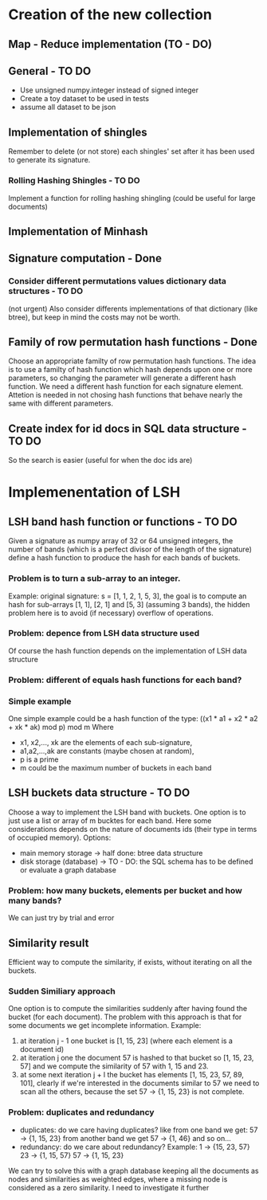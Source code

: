# Creation of the new collection

## Map - Reduce implementation (TO - DO)

## General - TO DO
- Use unsigned numpy.integer instead of signed integer
- Create a toy dataset to be used in tests
- assume all dataset to be json

## Implementation of shingles
Remember to delete (or not store) each shingles' set after it has been used to generate its signature.

### Rolling Hashing Shingles - TO DO
Implement a function for rolling hashing shingling (could be useful for large documents)


## Implementation of Minhash

## Signature computation - Done

### Consider different permutations values dictionary data structures - TO DO
(not urgent)
Also consider differents implementations of that dictionary (like btree), but keep in mind the costs may not be worth.

## Family of row permutation hash functions - Done
Choose an appropriate familty of row permutation hash functions.
The idea is to use a familty of hash function which hash depends upon one or more parameters,
so changing the parameter will generate a different hash function.
We need a different hash function for each signature element.
Attetion is needed in not chosing hash functions that behave nearly the same with 
different parameters. 

## Create index for id docs in SQL data structure - TO DO
So the search is easier (useful for when the doc ids are)


# Implemenentation of LSH

## LSH band hash function or functions - TO DO 
Given a signature as numpy array of 32 or 64 unsigned integers,
the number of bands (which is a perfect divisor of the length of the signature)
define a hash function to produce the hash for each bands of buckets.

### Problem is to turn a sub-array to an integer.
Example: original signature: s = [1, 1, 2, 1, 5, 3], the goal is to compute an hash
for sub-arrays [1, 1], [2, 1] and [5, 3] (assuming 3 bands), the hidden problem here is to avoid (if necessary) overflow of operations.

### Problem: depence from LSH data structure used
Of course the hash function depends on the implementation of LSH data structure

### Problem: different of equals hash functions for each band?

### Simple example
One simple example could be a hash function of the type:
((x1 * a1 + x2 * a2 + xk * ak) mod p) mod m
Where
- x1, x2,..., xk are the elements of each sub-signature,
- a1,a2,...,ak are constants (maybe chosen at random),
- p is a prime
- m could be the maximum number of buckets in each band

## LSH buckets data structure - TO DO
Choose a way to implement the LSH band with buckets.
One option is to just use a list or array of m bucktes for each band.
Here some considerations depends on the nature of documents ids (their type in terms of occupied memory).
Options:
- main memory storage -> half done: btree data structure
- disk storage (database) -> TO - DO: the SQL schema has to be defined or evaluate a graph database


### Problem: how many buckets, elements per bucket and how many bands?
We can just try by trial and error

## Similarity result
Efficient way to compute the similarity, if exists, without iterating on all the buckets.

### Sudden Similiary approach
One option is to compute the similarities suddenly after having found the bucket (for each document). The problem with this approach is that for some documents we get incomplete information.
Example: 
1. at iteration j - 1 one bucket is [1, 15, 23] (where each element is a document id)
2. at iteration j one the document 57 is hashed to that bucket so [1, 15, 23, 57]
and we compute the similarity of 57 with 1, 15 and 23.
3. at some next iteration j + l the bucket has elements [1, 15, 23, 57, 89, 101],
clearly if we're interested in the documents similar to 57 we need to scan all the others, because the set 57 -> {1, 15, 23} is not complete.

 
### Problem: duplicates and redundancy
- duplicates: do we care having duplicates?
like from one band we get: 57 -> {1, 15, 23}
from another band we get 57 -> {1, 46} and so on...
- redundancy: do we care about redundancy?
Example:
1 -> {15, 23, 57}
23 -> {1, 15, 57}
57 -> {1, 15, 23}

We can try to solve this with a graph database keeping all the documents as nodes and similarities as weighted edges, where a missing node is considered as a zero similarity.
I need to investigate it further 

